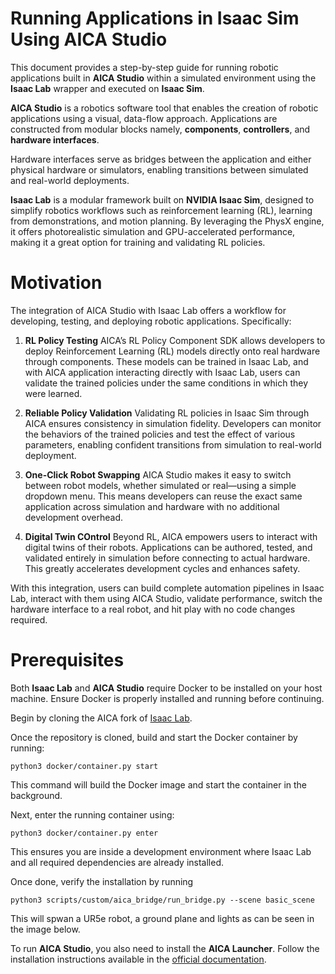 # Running Applications in Isaac Sim Using AICA Studio

This document provides a step-by-step guide for running robotic applications built in **AICA Studio** within a simulated
environment using the **Isaac Lab** wrapper and executed on **Isaac Sim**.

**AICA Studio** is a robotics software tool that enables the creation of robotic applications using a visual, data-flow
approach. Applications are constructed from modular blocks namely, **components**, **controllers**, and **hardware interfaces**.

Hardware interfaces serve as bridges between the application and either physical hardware or simulators, enabling
transitions between simulated and real-world deployments.

**Isaac Lab** is a modular framework built on **NVIDIA Isaac Sim**, designed to simplify robotics workflows such as
reinforcement learning (RL), learning from demonstrations, and motion planning. By leveraging the PhysX engine, it
offers photorealistic simulation and GPU-accelerated performance, making it a great option for training and validating
RL policies.

# Motivation

The integration of AICA Studio with Isaac Lab offers a workflow for developing, testing, and deploying robotic
applications. Specifically:

1. **RL Policy Testing** AICA’s RL Policy Component SDK allows developers to deploy Reinforcement Learning
   (RL) models directly onto real hardware through components. These models can be trained in Isaac Lab, and with AICA application
   interacting directly with Isaac Lab, users can validate the trained policies under the same conditions in which they
   were learned.

2. **Reliable Policy Validation** Validating RL policies in Isaac Sim through AICA ensures consistency in simulation
   fidelity. Developers can monitor the behaviors of the trained policies and test the effect of various parameters,
   enabling confident transitions from simulation to real-world deployment.

3. **One-Click Robot Swapping** AICA Studio makes it easy to switch between robot models, whether simulated or
   real—using a simple dropdown menu. This means developers can reuse the exact same application across simulation and
   hardware with no additional development overhead.

4. **Digital Twin COntrol** Beyond RL, AICA empowers users to interact with digital twins of their robots.
   Applications can be authored, tested, and validated entirely in simulation before connecting to actual hardware. This
   greatly accelerates development cycles and enhances safety.

With this integration, users can build complete automation pipelines in Isaac Lab, interact with them using AICA Studio,
validate performance, switch the hardware interface to a real robot, and hit play with no code changes required.

# Prerequisites

Both **Isaac Lab** and **AICA Studio** require Docker to be installed on your host machine. Ensure Docker is properly
installed and running before continuing.

Begin by cloning the AICA fork of [Isaac Lab](https://github.com/aica-technology/isaac-lab).

Once the repository is cloned, build and start the Docker container by running:

```shell
python3 docker/container.py start
```

This command will build the Docker image and start the container in the background.

Next, enter the running container using:

```shell
python3 docker/container.py enter
```

This ensures you are inside a development environment where Isaac Lab and all required dependencies are already
installed.

Once done, verify the installation by running

```shell
python3 scripts/custom/aica_bridge/run_bridge.py --scene basic_scene
```

This will spwan a UR5e robot, a ground plane and lights as can be seen in the image below.

To run **AICA Studio**, you also need to install the **AICA Launcher**. Follow the installation instructions available
in the [official documentation](https://docs.aica.tech/docs/getting-started/installation/installation-and-launch).


